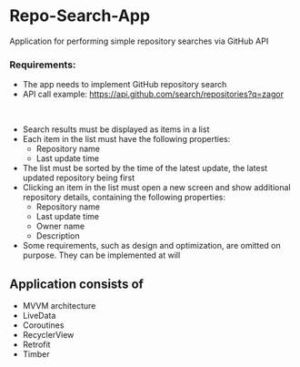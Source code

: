 # Repo-Search-App
Application for performing simple repository searches via GitHub API

### Requirements:
- The app needs to implement GitHub repository search
- API call example: https://api.github.com/search/repositories?q=zagor
<br>

- Search results must be displayed as items in a list
- Each item in the list must have the following properties:
  - Repository name
  - Last update time
- The list must be sorted by the time of the latest update, the latest updated repository being first
- Clicking an item in the list must open a new screen and show additional repository details, containing the following properties:
  - Repository name
  - Last update time
  - Owner name
  - Description
- Some requirements, such as design and optimization, are omitted on purpose. They can be implemented at will

## Application consists of
* MVVM architecture
* LiveData
* Coroutines
* RecyclerView
* Retrofit
* Timber
